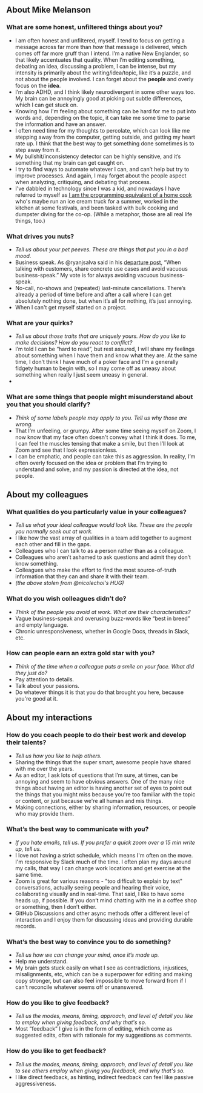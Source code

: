## About Mike Melanson

### What are some honest, unfiltered things about you?
* I am often honest and unfiltered, myself. I tend to focus on getting a message across far more than *how*  that message is delivered, which comes off far more gruff than I intend. I’m a native New Englander, so that likely accentuates that quality. When I’m editing something, debating an idea, discussing a problem, I can be intense, but my intensity is primarily about the writing/idea/topic, like it’s a puzzle, and not about the people involved. I can forget about the **people** and overly focus on the **idea**. 
* I’m also ADHD, and I think likely neurodivergent in some other ways too. My brain can be annoyingly good at picking out subtle differences, which I can get stuck on.
* Knowing how I'm feeling about something can be hard for me to put into words and, depending on the topic, it can take me some time to parse the information and have an answer. 
* I often need time for my thoughts to percolate, which can look like me stepping away from the computer, getting outside, and getting my heart rate up. I think that the best way to get something done sometimes is to step away from it.
* My bullshit/inconsistency detector can be highly sensitive, and it’s something that my brain can get caught on.
* I try to find ways to automate whatever I can, and can’t help but try to improve processes. And again, I may forget about the people aspect when analyzing, critiquing, and debating that process.
* I've dabbled in technology since I was a kid, and nowadays I have referred to myself as [I am the programming equivalent of a home cook](https://thenewstack.io/this-week-in-programming-what-kind-of-developer-are-you-anyway/) who's maybe run an ice cream truck for a summer, worked in the kitchen at some festivals, and been tasked with bulk cooking and dumpster diving for the co-op. (While a metaphor, those are all real life things, too.)
 	 
### What drives you nuts?
* *Tell us about your pet peeves. These are things that put you in a bad mood.*
* Business speak. As @ryanjsalva said in his [departure post](https://github.com/github/product/discussions/1555), “When talking with customers, share concrete use cases and avoid vacuous business-speak.” My vote is for always avoiding vacuous business-speak.
* No-call, no-shows and (repeated) last-minute cancellations. There’s already a period of time before and after a call where I can get absolutely nothing done, but when it’s all for nothing, it’s just annoying.
* When I can't get myself started on a project. 

### What are your quirks?
* *Tell us about those traits that are uniquely yours. How do you like to make decisions? How do you react to conflict?*
* I’m told I can be “hard to read”, but rest assured, I will share my feelings about something when I have them and know what they are. At the same time, I don’t think I have much of a poker face and I’m a generally fidgety human to begin with, so I may come off as uneasy about something when really I just seem uneasy in general.
* 

### What are some things that people might misunderstand about you that you should clarify?
* *Think of some labels people may apply to you. Tell us why those are wrong.*
* That I’m unfeeling, or grumpy. After some time seeing myself on Zoom, I now know that my face often doesn't convey what I think it does. To me, I can feel the muscles tensing that make a smile, but then I’ll look at Zoom and see that I look expressionless. 
* I can be emphatic, and people can take this as aggression. In reality, I’m often overly focused on the idea or problem that I’m trying to understand and solve, and my passion is directed at the idea, not people. 

## About my colleagues

### What qualities do you particularly value in your colleagues?
* *Tell us what your ideal colleague would look like. These are the people you normally seek out at work.* 
* I like how the vast array of qualities in a team add together to augment each other and fill in the gaps.
* Colleagues who I can talk to as a person rather than as a colleague.
* Colleagues who aren’t ashamed to ask questions and admit they don’t know something.
* Colleagues who make the effort to find the most source-of-truth information that they can and share it with their team.
* _(the above stolen from @nicolechoi's HUG)_

### What do you wish colleagues didn’t do?
* *Think of the people you avoid at work. What are their characteristics?*
* Vague business-speak and overusing buzz-words like “best in breed” and empty language. 
* Chronic unresponsiveness, whether in Google Docs, threads in Slack, etc. 
	
### How can people earn an extra gold star with you?
* *Think of the time when a colleague puts a smile on your face. What did they just do?*
* Pay attention to details.
* Talk about your passions.
* Do whatever things it is that you do that brought you here, because you're good at it.

## About my interactions

### How do you coach people to do their best work and develop their talents?
* *Tell us how you like to help others.*
* Sharing the things that the super smart, awesome people have shared with me over the years.  
* As an editor, I ask lots of questions that I’m sure, at times, can be annoying and seem to have obvious answers. One of the many nice things about having an editor is having another set of eyes to point out the things that you might miss because you're too familiar with the topic or content, or just because we're all human and mis things.
* Making connections, either by sharing information, resources, or people who may provide them. 

### What’s the best way to communicate with you?
* *If you hate emails, tell us. If you prefer a quick zoom over a 15 min write up, tell us.*
* I love not having a strict schedule, which means I'm often on the move. I'm responsive by Slack much of the time. I often plan my days around my calls, that way I can change work locations and get exercise at the same time.
* Zoom is great for various reasons - "too difficult to explain by text" conversations, actually seeing people and hearing their voice, collaborating visually and in real-time. That said, I like to have some heads up, if possible.  If you don’t mind chatting with me in a coffee shop or something, then I don’t either.
* GitHub Discussions and other async methods offer a different level of interaction and I enjoy them for discussing ideas and providing durable records. 
	
### What’s the best way to convince you to do something?
* *Tell us how we can change your mind, once it’s made up.*
* Help me understand.
* My brain gets stuck easily on what I see as contradictions, injustices, misalignments, etc, which can be a superpower for editing and making copy stronger, but can also feel impossible to move forward from if I can’t reconcile whatever seems off or unanswered.

### How do you like to give feedback?
* *Tell us the modes, means, timing, approach, and level of detail you like to employ when giving feedback, and why that's so.*
* Most “feedback” I give is in the form of editing, which come as suggested edits, often with rationale for my suggestions as comments. 

### How do you like to get feedback?
* *Tell us the modes, means, timing, approach, and level of detail you like to see others employ when giving you feedback, and why that's so.*
* I like direct feedback, as hinting, indirect feedback can feel like passive aggressiveness. 

